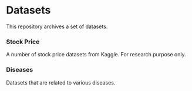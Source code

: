 # Datasets

This repository archives a set of datasets.

### Stock Price
A number of stock price datasets from Kaggle. For research purpose only.

### Diseases
Datasets that are related to various diseases.

